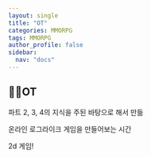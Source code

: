 ```yaml
---
layout: single
title: "OT"
categories: MMORPG
tags: MMORPG
author_profile: false
sidebar:
  nav: "docs"
---
```



## 🙇‍♀️OT


파트 2, 3, 4의 지식을 주된 바탕으로 해서 만듦

온라인 로그라이크 게임을 만들어보는 시간

2d 게임!
